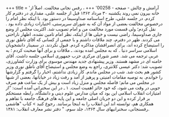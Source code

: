 +++
title = 'آرامش و چالش - صفحه - 00258'
+++
، رفس نجانی مخالفت. اصلاً از خانه بیرون نمی روند یکشنبه ۳۰ مرداد ۱۳۶۲ قبل از جلسه علنی، مقداری در دفترم کار کردم. در جلسه علنی، طرح اساسنامه صداوسیما در دستور بود. با اینکه نظر امام را درخصوص مخالفت بعضی از مواد آن که به شورای سرپرستی، اختیارات زیادی داده بود . نقل کردم؛ ولی قسمت مورد مخالفت من و امام تصویب شد. اکثریت مجلس از وضع جاری صداوسیما، راضی نیست و خیلی ها از اینکه، نظر امام تامین نشده، اظهار ناراحتی می کردند. ظهر در دفترم، چند ملاقات داشتم و با جمعی از کسانی که آقای ناطق نوری را استیضاح کرده اند، برای انصرافشان مذاکره کردم. قبول نکردند. در سمینار دانشجویان اسلامی سراسر دنیا ۔ که به مجلس آمده بودند، ـ ملاقات و برای آنها صحبت کردم ؛ به عربی ترجمه می شد. عصر شورای مرکزی حزب جمهوری اسلامی جلسه داشت. آقای خامنه ای در مشهد هستند. وزیر پیشنهادی جدید مهندس موسوی برای وزارت کشاورزی، تصویب شد: دکتر عیسی کلانتری، راجع به وضع مجلس و استیضاح آقای ناطق نوری وزیر کشور هم بحث شد. شب در مجلس ماندم. کار زیادی نداشتم، اخبار را گرفتم و گزارشها را خواندم. به توصیه مقامات امنیتی و پرهیز از آمد و رفت زیاد در خیابانها، بعضی از شبها در مجلس می مانم؛ فاصله مجلس و منزل زیاد است و بیش از یک ساعت هم صرف جویی در وقت می شود، که خود حائز اهمیت است. ۱ ـ در این سخنرانی آمده است: "از امتیازات انقلاب اسلامی این بود که میان مدارس علوم دینی و دانشگاه، رابطه مستحکم بر قرار کرده و این دو جریان اصلی جامعه و این پایه های فرهنگ جامعه با تفاهم و همکاری هم، توانسته اند این انقلاب را به اینجا برسانند. رجوع کنید > کتاب "هاشمی رفسنجانی، سخنرانیهای سال ۱۳۶۴، جلد سوم، " دفتر نشر معارف انقلاب: ۱۳۸۱.